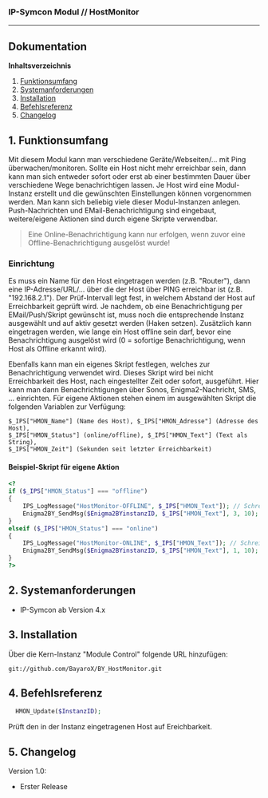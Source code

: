 ### IP-Symcon Modul // HostMonitor
---

## Dokumentation

**Inhaltsverzeichnis**

1. [Funktionsumfang](#1-funktionsumfang) 
2. [Systemanforderungen](#2-systemanforderungen)
3. [Installation](#3-installation)
4. [Befehlsreferenz](#4-befehlsreferenz)
5. [Changelog](#5-changelog) 

## 1. Funktionsumfang
Mit diesem Modul kann man verschiedene Geräte/Webseiten/... mit Ping überwachen/monitoren. Sollte ein Host nicht mehr erreichbar sein,
dann kann man sich entweder sofort oder erst ab einer bestimmten Dauer über verschiedene Wege benachrichtigen lassen. Je Host wird
eine Modul-Instanz erstellt und die gewünschten Einstellungen können vorgenommen werden. Man kann sich beliebig viele dieser Modul-Instanzen
anlegen. Push-Nachrichten und EMail-Benachrichtigung sind eingebaut, weitere/eigene Aktionen sind durch eigene Skripte verwendbar.
  > Eine Online-Benachrichtigung kann nur erfolgen, wenn zuvor eine Offline-Benachrichtigung ausgelöst wurde!

### Einrichtung
Es muss ein Name für den Host eingetragen werden (z.B. "Router"), dann eine IP-Adresse/URL/... über die der Host über PING erreichbar
ist (z.B. "192.168.2.1"). Der Prüf-Intervall legt fest, in welchem Abstand der Host auf Erreichbarkeit geprüft wird.
Je nachdem, ob eine Benachrichtigung per EMail/Push/Skript gewünscht ist, muss noch die entsprechende Instanz ausgewählt und auf aktiv
gesetzt werden (Haken setzen). Zusätzlich kann eingetragen werden, wie lange ein Host offline sein darf, bevor eine Benachrichtigung
ausgelöst wird (0 = sofortige Benachrichtigung, wenn Host als Offline erkannt wird).

Ebenfalls kann man ein eigenes Skript festlegen, welches zur Benachrichtigung verwendet wird. Dieses Skript wird bei nicht Erreichbarkeit
des Host, nach eingestellter Zeit oder sofort, ausgeführt. Hier kann man dann Benachrichtigungen über Sonos, Enigma2-Nachricht, SMS, ... einrichten.
Für eigene Aktionen stehen einem im ausgewählten Skript die folgenden Variablen zur Verfügung:
```
$_IPS["HMON_Name"] (Name des Host), $_IPS["HMON_Adresse"] (Adresse des Host),
$_IPS["HMON_Status"] (online/offline), $_IPS["HMON_Text"] (Text als String),
$_IPS["HMON_Zeit"] (Sekunden seit letzter Erreichbarkeit)
```

#### Beispiel-Skript für eigene Aktion
```php
<?
if ($_IPS["HMON_Status"] === "offline")
{
	IPS_LogMessage("HostMonitor-OFFLINE", $_IPS["HMON_Text"]); // Schreibt den Text ins IPS-Log (zu sehen im Meldungen-Fenster in der IPS-Console)
	Enigma2BY_SendMsg($Enigma2BYinstanzID, $_IPS["HMON_Text"], 3, 10); // Zeigt 10 Sekunden lang eine Alarm-Nachricht über einen Enigma2-Receiver an
}
elseif ($_IPS["HMON_Status"] === "online")
{
	IPS_LogMessage("HostMonitor-ONLINE", $_IPS["HMON_Text"]); // Schreibt den Text ins IPS-Log (zu sehen im Meldungen-Fenster in der IPS-Console)
	Enigma2BY_SendMsg($Enigma2BYinstanzID, $_IPS["HMON_Text"], 1, 10); // Zeigt 10 Sekunden lang eine Info-Nachricht über einen Enigma2-Receiver an
}
?>
```


## 2. Systemanforderungen
- IP-Symcon ab Version 4.x

## 3. Installation
Über die Kern-Instanz "Module Control" folgende URL hinzufügen:

`git://github.com/BayaroX/BY_HostMonitor.git`


## 4. Befehlsreferenz
```php
  HMON_Update($InstanzID);
```
Prüft den in der Instanz eingetragenen Host auf Ereichbarkeit.


## 5. Changelog
Version 1.0:
  - Erster Release
